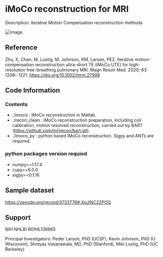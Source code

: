 # iMoCo reconstruction for MRI

Description: iterative Motion Compensation reconstruction methods

![image](https://user-images.githubusercontent.com/8160868/133513918-77b1f25f-3a76-4eab-944f-679a984001e5.png)

## Reference

Zhu, X, Chan, M, Lustig, M, Johnson, KM, Larson, PEZ. Iterative motion-compensation reconstruction ultra-short TE (iMoCo UTE) for high-resolution free-breathing pulmonary MRI. Magn Reson Med. 2020; 83: 1208– 1221. https://doi.org/10.1002/mrm.27998

## Code Information

### Contents
   * ./imoco : iMoCo reconstruction in Matlab.
   * ./recon_clean : iMoCo reconstruction preparation, including coil calibration, motion resolved reconstruction, carried out by BART (https://github.com/mrirecon/bart.git).
   * ./imoco_py : python based iMoCo reconstruction. Sigpy and ANTs are required.

### python packages version requied
   * numpy==1.17.4
   * cupy==6.0.0
   * sigpy==0.1.16

## Sample dataset

https://zenodo.org/record/3733776#.XoJlNC2ZPOQ

## Support

NIH NHLBI R01HL136965

Principal Investigators: Peder Larson, PhD (UCSF), Kevin Johnson, PhD (U Wisconsin), Shreyas Vasanawala, MD, PhD (Stanford), Miki Lustig, PhD (UC Berkeley)
